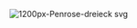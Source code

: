 ![1200px-Penrose-dreieck svg](https://github.com/Karlos-12/Solittare/assets/90242762/a587c132-52b0-4dbe-a170-8f56ca2fa69d)
